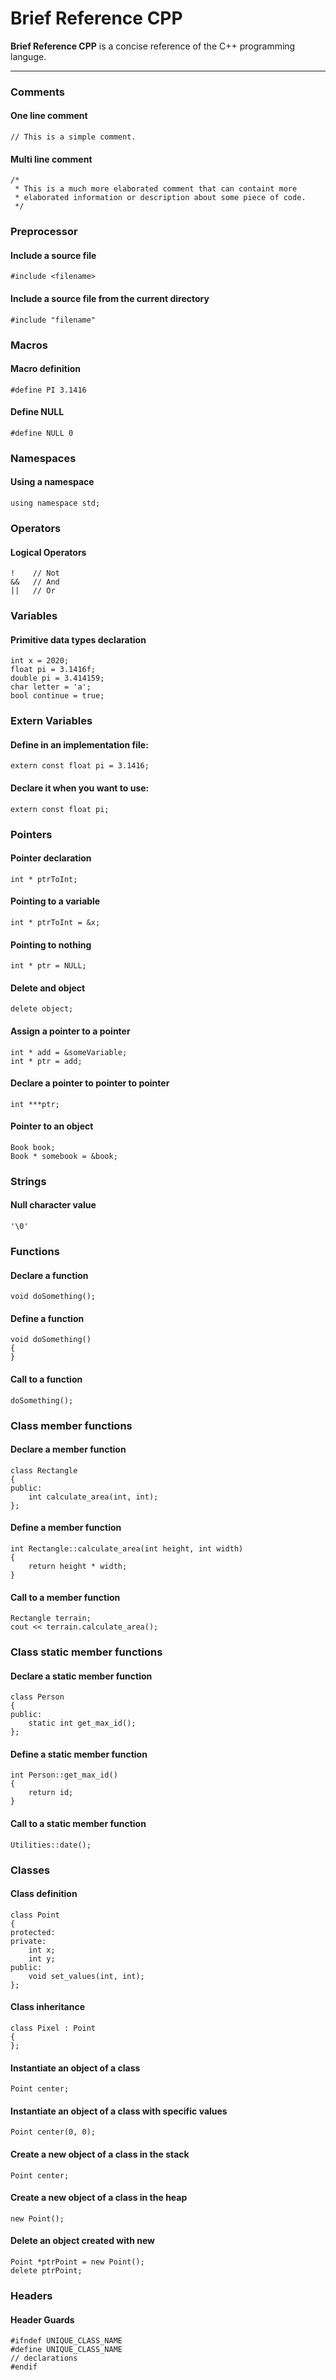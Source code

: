 # Brief Reference CPP

**Brief Reference CPP** is a concise reference of the C++ programming languge. 

---

### Comments

#### One line comment
```
// This is a simple comment.
```

#### Multi line comment
```
/*
 * This is a much more elaborated comment that can containt more
 * elaborated information or description about some piece of code.
 */
```

### Preprocessor

#### Include a source file
```
#include <filename>
```

#### Include a source file from the current directory
```
#include "filename"
```

### Macros

#### Macro definition
```
#define PI 3.1416
```

#### Define NULL
```
#define NULL 0
```

### Namespaces

#### Using a namespace
```
using namespace std;
```

### Operators

#### Logical Operators
```
!    // Not
&&   // And
||   // Or
```

### Variables

#### Primitive data types declaration
```
int x = 2020;
float pi = 3.1416f;
double pi = 3.414159;
char letter = 'a';
bool continue = true;
```

### Extern Variables

#### Define in an implementation file:

```
extern const float pi = 3.1416;
```

#### Declare it when you want to use:

```
extern const float pi;
```
    
### Pointers

#### Pointer declaration
```
int * ptrToInt;
```

#### Pointing to a variable
```
int * ptrToInt = &x;
```

#### Pointing to nothing
```
int * ptr = NULL;
```

#### Delete and object
```
delete object;
```

#### Assign a pointer to a pointer
```
int * add = &someVariable;
int * ptr = add;
```

#### Declare a pointer to pointer to pointer
```
int ***ptr;
```

#### Pointer to an object
```
Book book;
Book * somebook = &book;
```

### Strings

#### Null character value
```
'\0'
```

### Functions

#### Declare a function
```
void doSomething();
```

#### Define a function
```
void doSomething()
{
}
```

#### Call to a function
```
doSomething();
```

### Class member functions

#### Declare a member function
```
class Rectangle
{
public:
    int calculate_area(int, int);
};
```

#### Define a member function
```
int Rectangle::calculate_area(int height, int width)
{
    return height * width;
}
```

#### Call to a member function
```
Rectangle terrain;
cout << terrain.calculate_area();
```

### Class static member functions

#### Declare a static member function
```
class Person
{
public:
    static int get_max_id();
};
```

#### Define a static member function
```
int Person::get_max_id()
{
    return id;
}
```

#### Call to a static member function
```
Utilities::date();
```

### Classes

#### Class definition
```
class Point
{
protected:
private:
    int x;
    int y;
public:
    void set_values(int, int);
};
```

#### Class inheritance
```
class Pixel : Point
{
};
```

#### Instantiate an object of a class
```
Point center;
```

#### Instantiate an object of a class with specific values
```
Point center(0, 0);
```

#### Create a new object of a class in the stack
```
Point center;
```

#### Create a new object of a class in the heap
```
new Point();
```

#### Delete an object created with new
```
Point *ptrPoint = new Point();
delete ptrPoint;
```

### Headers

#### Header Guards
```
#ifndef UNIQUE_CLASS_NAME
#define UNIQUE_CLASS_NAME
// declarations
#endif
```
